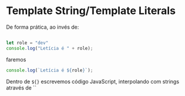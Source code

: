 # Template String/Template Literals

De forma prática, ao invés de:

```javascript

let role = "dev"
console.log("Letícia é " + role);
```

faremos

```javascript
console.log(`Letícia é ${role}`);
```

Dentro de `${}` escrevemos código JavaScript, interpolando com strings através de ``
